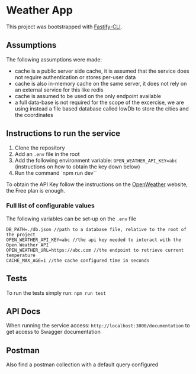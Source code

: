 # Weather App
This project was bootstrapped with [Fastify-CLI](https://www.npmjs.com/package/fastify-cli).

## Assumptions
The following assumptions were made:
- cache is a public server side cache, it is assumed that the service does not require authentication or stores per-user data
- cache is also in-memory cache on the same server, it does not rely on an external service for this like redis
- cache is assumed to be used on the only endpoint available
- a full data-base is not required for the scope of the excercise, we are using instead a file based database called lowDb to store the cities and the coordinates

## Instructions to run the service
1. Clone the repository
2. Add an `.env` file in the root
3. Add the following environment variable: `OPEN_WEATHER_API_KEY=abc` (instructions on how to obtain the key down below)
4. Run the command `npm run dev``

To obtain the API Key follow the instructions on the [OpenWeather](https://openweathermap.org/price) website, the Free plan is enough.

### Full list of configurable values
The following variables can be set-up on the `.env` file
```
DB_PATH=./db.json //path to a database file, relative to the root of the project
OPEN_WEATHER_API_KEY=abc //the api key needed to interact with the Open Weather API
OPEN_WEATHER_URL=https://abc.com //the endpoint to retrieve current temperature
CACHE_MAX_AGE=1 //the cache configured time in seconds
```

## Tests
To run the tests simply run: `npm run test`

## API Docs
When running the service access: `http://localhost:3000/documentation` to get access to Swagger documentation

## Postman
Also find a postman collection with a default query configured